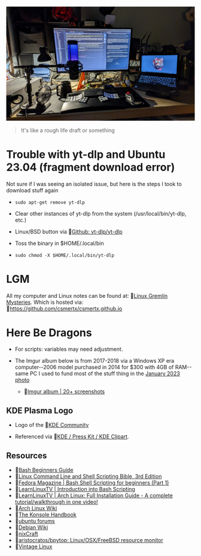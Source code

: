 ![dotfiles](home_lab_Dec_25_2023.jpg "Home Lab: December 25th, 2023")

> It's like a rough life draft or something

# Trouble with yt-dlp and Ubuntu 23.04 (fragment download error)

Not sure if I was seeing an isolated issue, but here is the steps I took to download stuff again

- ```sudo apt-get remove yt-dlp```

- Clear other instances of yt-dlp from the system (/usr/local/bin/yt-dlp, etc.)

- Linux/BSD button via 🔗[Github: yt-dlp/yt-dlp](https://github.com/yt-dlp/yt-dlp)

- Toss the binary in $HOME/.local/bin

- ```sudo chmod -X $HOME/.local/bin/yt-dlp```

# LGM
All my computer and Linux notes can be found at: 🔗[Linux Gremlin Mysteries](https://csmertx.github.io/). Which is hosted via: 🔗https://github.com/csmertx/csmertx.github.io

# Here Be Dragons

- For scripts: variables may need adjustment.

- The Imgur album below is from 2017-2018 via a Windows XP era computer--2006 model purchased in 2014 for $300 with 4GB of RAM--same PC I used to fund most of the stuff thing in the [January 2023 photo](desktop_jan_2023.jpg)

    - 🔗[Imgur album | 20+ screenshots](https://imgur.com/a/VXpYHBM)

## KDE Plasma Logo

- Logo of the 🔗[KDE Community](https://kde.org/ "KDE Community")

- Referenced via 🔗[KDE / Press Kit / KDE Clipart](https://kde.org/stuff/clipart/ "KDE / Press Kit / KDE Clipart").

## Resources
- 🔗[Bash Beginners Guide](https://tldp.org/LDP/Bash-Beginners-Guide/html/)
- 🔗[Linux Command Line and Shell Scripting Bible, 3rd Edition](https://www.oreilly.com/library/view/linux-command-line/9781118983843/)
- 🔗[Fedora Magazine | Bash Shell Scripting for beginners (Part 1)](https://fedoramagazine.org/bash-shell-scripting-for-beginners-part-1/)
- 🔗[LearnLinuxTV | Introduction into Bash Scripting](https://www.youtube.com/watch?v=NWWvZa-qlRE&list=PLT98CRl2KxKG2RCPkG6EPOA-g1FmLfcZl)
- 🔗[LearnLinuxTV | Arch Linux: Full Installation Guide - A complete tutorial/walkthrough in one video!](https://www.youtube.com/watch?v=DPLnBPM4DhI)
- 🔗[Arch Linux Wiki](https://wiki.archlinux.org/)
- 🔗[The Konsole Handbook](https://docs.kde.org/trunk5/en/konsole/konsole/konsole.pdf)
- 🔗[ubuntu forums](https://ubuntuforums.org/)
- 🔗[Debian Wiki](https://wiki.debian.org/)
- 🔗[nixCraft](https://www.cyberciti.biz/)
- 🔗[aristocratos/bpytop: Linux/OSX/FreeBSD resource monitor](https://github.com/aristocratos/bpytop)
- 🔗[Vintage Linux](https://archive.org/search.php?query=linux&and%5B%5D=collection%3A%22vintagesoftware%22&page=1)
